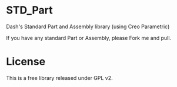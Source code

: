 STD_Part
======

Dash's Standard Part and Assembly library (using Creo Parametric)

If you have any standard Part or Assembly, please Fork me and pull.

License
======

This is a free library released under GPL v2.
